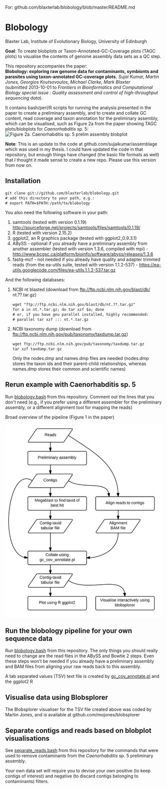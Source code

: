 For: github.com/blaxterlab/blobology/blob/master/README.md

Blobology
=========

Blaxter Lab, Institute of Evolutionary Biology, University of Edinburgh

**Goal**: To create blobplots or Taxon-Annotated-GC-Coverage plots (TAGC plots) to visualise the contents of genome assembly data sets as a QC step.

This repository accompanies the paper:  
**Blobology: exploring raw genome data for contaminants, symbionts and parasites using taxon-annotated GC-coverage plots.**
*Sujai Kumar, Martin Jones, Georgios Koutsovoulos, Michael Clarke, Mark Blaxter*  
(submitted 2013-10-01 to *Frontiers in Bioinformatics and Computational Biology special issue : Quality assessment and control of high-throughput sequencing data*).

It contains bash/perl/R scripts for running the analysis presented in the paper to create a preliminary assembly, and to create and collate GC content, read coverage and taxon annotation for the preliminary assembly, which can be visualised, such as Figure 2a from the paper showing TAGC plots/blobplots for *Caenorhabditis* sp. 5:
![Figure 2a. Caenorhabditis sp. 5 prelim assembly blobplot](https://raw.github.com/blaxterlab/blobology/master/pa61-scaffolds.fa.bowtie2.txt.taxlevel_order.01.png)

**Note**: This is an update to the code at github.com/sujaikumar/assemblage which was used in my thesis. I could have updated the code in that repository, but enough things have changed (the basic file formats as well) that I thought it made sense to create a new repo. Please use this version from now on.

Installation
------------

    git clone git://github.com/blaxterlab/blobology.git
    # add this directory to your path, e.g.:
    # export PATH=$PATH:/path/to/blobology

You also need the following software in your path:

1.  samtools (tested with version 0.1.19) http://sourceforge.net/projects/samtools/files/samtools/0.1.19/
2.  R (tested with version 2.15.2)
3.  ggplot2, an R graphics package (tested with ggplot2_0.9.3.1)
4.  ABySS - optional if you already have a preliminary assembly from another assembler (tested with version 1.3.6, compiled with mpi) - http://www.bcgsc.ca/platform/bioinfo/software/abyss/releases/1.3.6
5.  fastq-mcf - not needed if you already have quality and adapter trimmed reads (from the ea-utils suite, tested with version 1.1.2-537) - https://ea-utils.googlecode.com/files/ea-utils.1.1.2-537.tar.gz  

And the following databases:

1.  NCBI nt blasted (download from ftp://ftp.ncbi.nlm.nih.gov/blast/db/ nt.??.tar.gz)

        wget "ftp://ftp.ncbi.nlm.nih.gov/blast/db/nt.??.tar.gz"
        for a in nt.*.tar.gz; do tar xzf $a; done
        # or, if you have gnu parallel installed, highly recommended:
        # parallel tar xzf ::: nt.*.tar.gz

2.  NCBI taxonomy dump (download from ftp://ftp.ncbi.nlm.nih.gov/pub/taxonomy/taxdump.tar.gz)

        wget ftp://ftp.ncbi.nlm.nih.gov/pub/taxonomy/taxdump.tar.gz
        tar xzf taxdump.tar.gz

    Only the nodes.dmp and names.dmp files are needed (nodes.dmp stores the taxon ids and their parent-child relationships, whereas names.dmp stores their common and scientific names)

Rerun example with Caenorhabditis sp. 5
-----------------------------------------

Run [blobology.bash](https://github.com/blaxterlab/blobology/blob/master/blobology.bash) from this repository. Comment out the lines that you don't need (e.g., if you prefer using a different assembler for the preliminary assembly, or a different alignment tool for mapping the reads)

Broad overview of the pipeline (Figure 1 in the paper)

<img src="blobologyMethodOverview.png" alt="Figure 1. Broad overview of pipeline" height="50%"/>

Run the blobology pipeline for your own sequence data
-----------------------------------------------------

Run [blobology.bash](https://github.com/blaxterlab/blobology/blob/master/blobology.bash) from this repository. The only things you should really need to change are the read files in the ABySS and Bowtie 2 steps. Even these steps won't be needed if you already have a preliminary assembly and BAM files from aligning your raw reads back to this assembly.

A tab separated values (TSV) text file is created by [gc_cov_annotate.pl](https://github.com/blaxterlab/blobology/blob/master/gc_cov_annotate.pl) and the ggplot2 R

Visualise data using Blobsplorer
--------------------------------

The Blobsplorer visualiser for the TSV file created above was coded by Martin Jones, and is available at 
github.com/mojones/blobsplorer


Separate contigs and reads based on blobplot visualisations
-----------------------------------------------------------

See [separate_reads.bash](https://github.com/blaxterlab/blobology/blob/master/separate_reads.bash) from this repository for 
the commands that were used to remove contaminants from the *Caenorhabditis* sp. 5 preliminary assembly.

Your own data set will require you to devise your own positive (to keep contigs of interest) and negative (to discard 
contigs belonging to contaminants) filters.
